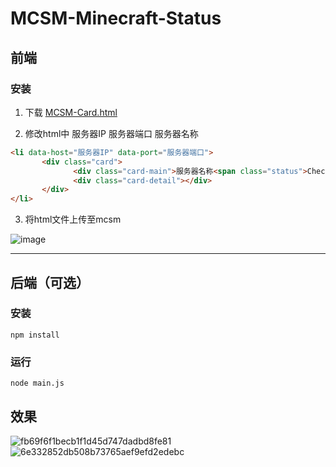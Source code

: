 # MCSM-Minecraft-Status 
## 前端
### 安装
1. 下载 [MCSM-Card.html](https://github.com/SIPC/MCSM-Minecraft-Status/blob/main/frontend/MCSM/MCSM-Card.html)

2. 修改html中 服务器IP 服务器端口 服务器名称
```html
<li data-host="服务器IP" data-port="服务器端口">
       <div class="card">
              <div class="card-main">服务器名称<span class="status">Checking...</span></div>
              <div class="card-detail"></div>
       </div>
</li>
```

3. 将html文件上传至mcsm

![image](https://github.com/SIPC/MCSM-Minecraft-Status/assets/92251518/e21f6677-beef-4c8d-a0cc-2fa5597c9743)

---

## 后端（可选）
### 安装
```
npm install
```
### 运行
```
node main.js
```

## 效果
![fb69f6f1becb1f1d45d747dadbd8fe81](https://github.com/SIPC/MCSM-Minecraft-Status/assets/92251518/a7b2909f-2cc2-4e32-b784-920fc15e9f85)
![6e332852db508b73765aef9efd2edebc](https://github.com/SIPC/MCSM-Minecraft-Status/assets/92251518/ef4ce4c2-98ae-440d-95e3-6be484bddd7e)
